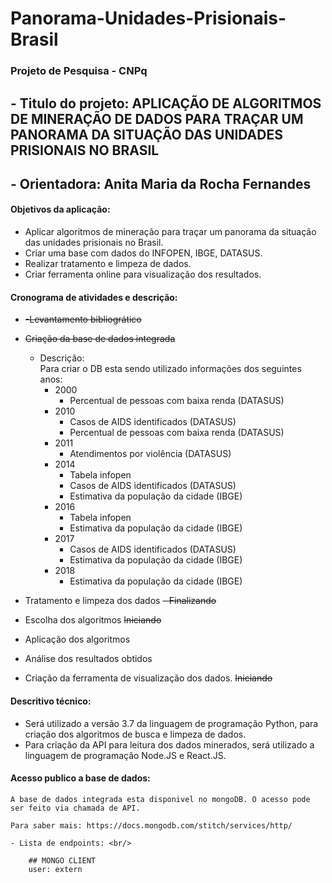 # Panorama-Unidades-Prisionais-Brasil
### Projeto de Pesquisa - CNPq
## - Titulo do projeto: APLICAÇÃO DE ALGORITMOS DE MINERAÇÃO DE DADOS PARA TRAÇAR UM PANORAMA DA SITUAÇÃO DAS UNIDADES PRISIONAIS NO BRASIL
## - Orientadora: Anita Maria da Rocha Fernandes


#### Objetivos da aplicação: 
- Aplicar algoritmos de mineração para traçar um panorama da situação das unidades prisionais no Brasil.
- Criar uma base com dados do INFOPEN, IBGE, DATASUS.
- Realizar tratamento e limpeza de dados.
- Criar ferramenta online para visualização dos resultados.


#### Cronograma de atividades e descrição: 
- ~~-Levantamento bibliogrático~~
- ~~Criação da base de dados integrada~~   
    - Descrição: <br/>
        Para criar o DB esta sendo utilizado informações dos seguintes anos: 
        - 2000
            - Percentual de pessoas com baixa renda (DATASUS)
        - 2010
            - Casos de AIDS identificados (DATASUS)
            - Percentual de pessoas com baixa renda (DATASUS)
        - 2011
            - Atendimentos por violência (DATASUS)
        - 2014 
            - Tabela infopen
            - Casos de AIDS identificados (DATASUS)
            - Estimativa da população da cidade (IBGE)
        - 2016 
            - Tabela infopen
            - Estimativa da população da cidade (IBGE)
        - 2017
            - Casos de AIDS identificados (DATASUS)
            - Estimativa da população da cidade (IBGE)
        - 2018 
            - Estimativa da população da cidade (IBGE)
            
- Tratamento e limpeza dos dados ~~- Finalizando~~
    
      
- Escolha dos algoritmos ~~Iniciando~~
- Aplicação dos algoritmos
- Análise dos resultados obtidos
- Criação da ferramenta de visualização dos dados. ~~Iniciando~~ 

#### Descritivo técnico: 
- Será utilizado a versão 3.7 da linguagem de programação Python, para criação dos algoritmos de busca e limpeza de dados. 
- Para criação da API para leitura dos dados minerados, será utilizado a linguagem de programação Node.JS e React.JS.

#### Acesso publico a base de dados: 
    A base de dados integrada esta disponivel no mongoDB. O acesso pode ser feito via chamada de API.

    Para saber mais: https://docs.mongodb.com/stitch/services/http/

    - Lista de endpoints: <br/>
    
        ## MONGO CLIENT        
        user: extern
        
    
    
    
    
     
